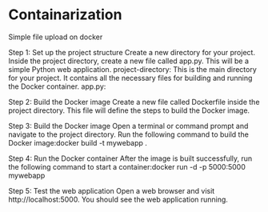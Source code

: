 # Containarization
Simple file upload on docker

Step 1: Set up the project structure
Create a new directory for your project.
Inside the project directory, create a new file called app.py. This will be a simple Python web application.
project-directory: This is the main directory for your project. It contains all the necessary files for building and running the Docker container.
app.py:

Step 2: Build the Docker image
Create a new file called Dockerfile inside the project directory. This file will define the steps to build the Docker image.

Step 3: Build the Docker image
Open a terminal or command prompt and navigate to the project directory.
Run the following command to build the Docker image:docker build -t mywebapp .

Step 4: Run the Docker container
After the image is built successfully, run the following command to start a container:docker run -d -p 5000:5000 mywebapp

Step 5: Test the web application
Open a web browser and visit http://localhost:5000. You should see the web application running.


